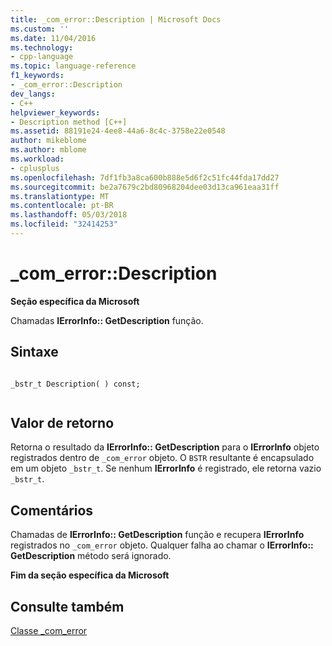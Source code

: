 ```yaml
---
title: _com_error::Description | Microsoft Docs
ms.custom: ''
ms.date: 11/04/2016
ms.technology:
- cpp-language
ms.topic: language-reference
f1_keywords:
- _com_error::Description
dev_langs:
- C++
helpviewer_keywords:
- Description method [C++]
ms.assetid: 88191e24-4ee8-44a6-8c4c-3758e22e0548
author: mikeblome
ms.author: mblome
ms.workload:
- cplusplus
ms.openlocfilehash: 7df1fb3a8ca600b888e5d6f2c51fc44fda17dd27
ms.sourcegitcommit: be2a7679c2bd80968204dee03d13ca961eaa31ff
ms.translationtype: MT
ms.contentlocale: pt-BR
ms.lasthandoff: 05/03/2018
ms.locfileid: "32414253"
---
```

# <a name="comerrordescription"></a>_com_error::Description
**Seção específica da Microsoft**  
  
 Chamadas **IErrorInfo:: GetDescription** função.  
  
## <a name="syntax"></a>Sintaxe  
  
```  
  
_bstr_t Description( ) const;  
  
```  
  
## <a name="return-value"></a>Valor de retorno  
 Retorna o resultado da **IErrorInfo:: GetDescription** para o **IErrorInfo** objeto registrados dentro de `_com_error` objeto. O `BSTR` resultante é encapsulado em um objeto `_bstr_t`. Se nenhum **IErrorInfo** é registrado, ele retorna vazio `_bstr_t`.  
  
## <a name="remarks"></a>Comentários  
 Chamadas de **IErrorInfo:: GetDescription** função e recupera **IErrorInfo** registrados no `_com_error` objeto. Qualquer falha ao chamar o **IErrorInfo:: GetDescription** método será ignorado.  
  
 **Fim da seção específica da Microsoft**  
  
## <a name="see-also"></a>Consulte também  
 [Classe _com_error](../cpp/com-error-class.md)